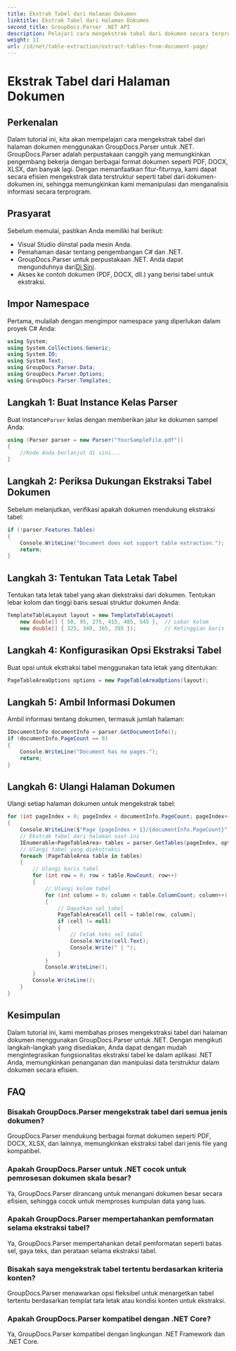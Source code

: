 ```yaml
---
title: Ekstrak Tabel dari Halaman Dokumen
linktitle: Ekstrak Tabel dari Halaman Dokumen
second_title: GroupDocs.Parser .NET API
description: Pelajari cara mengekstrak tabel dari dokumen secara terprogram menggunakan GroupDocs.Parser untuk .NET. Tutorial komprehensif ini memberikan panduan langkah demi langkah.
weight: 11
url: /id/net/table-extraction/extract-tables-from-document-page/
---
```


# Ekstrak Tabel dari Halaman Dokumen

## Perkenalan
Dalam tutorial ini, kita akan mempelajari cara mengekstrak tabel dari halaman dokumen menggunakan GroupDocs.Parser untuk .NET. GroupDocs.Parser adalah perpustakaan canggih yang memungkinkan pengembang bekerja dengan berbagai format dokumen seperti PDF, DOCX, XLSX, dan banyak lagi. Dengan memanfaatkan fitur-fiturnya, kami dapat secara efisien mengekstrak data terstruktur seperti tabel dari dokumen-dokumen ini, sehingga memungkinkan kami memanipulasi dan menganalisis informasi secara terprogram.
## Prasyarat
Sebelum memulai, pastikan Anda memiliki hal berikut:
- Visual Studio diinstal pada mesin Anda.
- Pemahaman dasar tentang pengembangan C# dan .NET.
-  GroupDocs.Parser untuk perpustakaan .NET. Anda dapat mengunduhnya dari[Di Sini](https://releases.groupdocs.com/parser/net/).
- Akses ke contoh dokumen (PDF, DOCX, dll.) yang berisi tabel untuk ekstraksi.

## Impor Namespace
Pertama, mulailah dengan mengimpor namespace yang diperlukan dalam proyek C# Anda:
```csharp
using System;
using System.Collections.Generic;
using System.IO;
using System.Text;
using GroupDocs.Parser.Data;
using GroupDocs.Parser.Options;
using GroupDocs.Parser.Templates;
```
## Langkah 1: Buat Instance Kelas Parser
 Buat instance`Parser` kelas dengan memberikan jalur ke dokumen sampel Anda:
```csharp
using (Parser parser = new Parser("YourSampleFile.pdf"))
{
    //Kode Anda berlanjut di sini...
}
```
## Langkah 2: Periksa Dukungan Ekstraksi Tabel Dokumen
Sebelum melanjutkan, verifikasi apakah dokumen mendukung ekstraksi tabel:
```csharp
if (!parser.Features.Tables)
{
    Console.WriteLine("Document does not support table extraction.");
    return;
}
```
## Langkah 3: Tentukan Tata Letak Tabel
Tentukan tata letak tabel yang akan diekstraksi dari dokumen. Tentukan lebar kolom dan tinggi baris sesuai struktur dokumen Anda:
```csharp
TemplateTableLayout layout = new TemplateTableLayout(
    new double[] { 50, 95, 275, 415, 485, 545 },  // Lebar kolom
    new double[] { 325, 340, 365, 395 });         // Ketinggian baris
```
## Langkah 4: Konfigurasikan Opsi Ekstraksi Tabel
Buat opsi untuk ekstraksi tabel menggunakan tata letak yang ditentukan:
```csharp
PageTableAreaOptions options = new PageTableAreaOptions(layout);
```
## Langkah 5: Ambil Informasi Dokumen
Ambil informasi tentang dokumen, termasuk jumlah halaman:
```csharp
IDocumentInfo documentInfo = parser.GetDocumentInfo();
if (documentInfo.PageCount == 0)
{
    Console.WriteLine("Document has no pages.");
    return;
}
```
## Langkah 6: Ulangi Halaman Dokumen
Ulangi setiap halaman dokumen untuk mengekstrak tabel:
```csharp
for (int pageIndex = 0; pageIndex < documentInfo.PageCount; pageIndex++)
{
    Console.WriteLine($"Page {pageIndex + 1}/{documentInfo.PageCount}");
    // Ekstrak tabel dari halaman saat ini
    IEnumerable<PageTableArea> tables = parser.GetTables(pageIndex, options);
    // Ulangi tabel yang diekstraksi
    foreach (PageTableArea table in tables)
    {
        // Ulangi baris tabel
        for (int row = 0; row < table.RowCount; row++)
        {
            // Ulangi kolom tabel
            for (int column = 0; column < table.ColumnCount; column++)
            {
                // Dapatkan sel tabel
                PageTableAreaCell cell = table[row, column];
                if (cell != null)
                {
                    // Cetak teks sel tabel
                    Console.Write(cell.Text);
                    Console.Write(" | ");
                }
            }
            Console.WriteLine();
        }
        Console.WriteLine();
    }
}
```

## Kesimpulan
Dalam tutorial ini, kami membahas proses mengekstraksi tabel dari halaman dokumen menggunakan GroupDocs.Parser untuk .NET. Dengan mengikuti langkah-langkah yang disediakan, Anda dapat dengan mudah mengintegrasikan fungsionalitas ekstraksi tabel ke dalam aplikasi .NET Anda, memungkinkan penanganan dan manipulasi data terstruktur dalam dokumen secara efisien.

## FAQ
### Bisakah GroupDocs.Parser mengekstrak tabel dari semua jenis dokumen?
GroupDocs.Parser mendukung berbagai format dokumen seperti PDF, DOCX, XLSX, dan lainnya, memungkinkan ekstraksi tabel dari jenis file yang kompatibel.
### Apakah GroupDocs.Parser untuk .NET cocok untuk pemrosesan dokumen skala besar?
Ya, GroupDocs.Parser dirancang untuk menangani dokumen besar secara efisien, sehingga cocok untuk memproses kumpulan data yang luas.
### Apakah GroupDocs.Parser mempertahankan pemformatan selama ekstraksi tabel?
Ya, GroupDocs.Parser mempertahankan detail pemformatan seperti batas sel, gaya teks, dan perataan selama ekstraksi tabel.
### Bisakah saya mengekstrak tabel tertentu berdasarkan kriteria konten?
GroupDocs.Parser menawarkan opsi fleksibel untuk menargetkan tabel tertentu berdasarkan templat tata letak atau kondisi konten untuk ekstraksi.
### Apakah GroupDocs.Parser kompatibel dengan .NET Core?
Ya, GroupDocs.Parser kompatibel dengan lingkungan .NET Framework dan .NET Core.